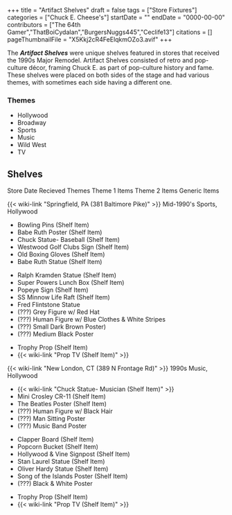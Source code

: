 +++
title = "Artifact Shelves"
draft = false
tags = ["Store Fixtures"]
categories = ["Chuck E. Cheese's"]
startDate = ""
endDate = "0000-00-00"
contributors = ["The 64th Gamer","ThatBoiCydalan","BurgersNuggs445","Ceclife13"]
citations = []
pageThumbnailFile = "X5Kkj2cR4FeElqkmOZo3.avif"
+++

The ***Artifact Shelves*** were unique shelves featured in stores that received the 1990s Major Remodel. Artifact Shelves consisted of retro and pop-culture décor, framing Chuck E. as part of pop-culture history and fame. These shelves were placed on both sides of the stage and had various themes, with sometimes each side having a different one.

### Themes

- Hollywood
- Broadway
- Sports
- Music
- Wild West
- TV

## Shelves

Store Date Recieved Themes Theme 1 Items Theme 2 Items Generic Items 

{{< wiki-link "Springfield, PA (381 Baltimore Pike)" >}} Mid-1990's Sports, Hollywood

- Bowling Pins (Shelf Item)
- Babe Ruth Poster (Shelf Item)
- Chuck Statue- Baseball (Shelf Item)
- Westwood Golf Clubs Sign (Shelf Item)
- Old Boxing Gloves (Shelf Item)
- Babe Ruth Statue (Shelf Item)

<!--THE END-->

- Ralph Kramden Statue (Shelf Item)
- Super Powers Lunch Box (Shelf Item)
- Popeye Sign (Shelf Item)
- SS Minnow Life Raft (Shelf Item)
- Fred Flintstone Statue
- (???) Grey Figure w/ Red Hat
- (???) Human Figure w/ Blue Clothes &amp; White Stripes
- (???) Small Dark Brown Poster)
- (???) Medium Black Poster

<!--THE END-->

- Trophy Prop (Shelf Item)
- {{< wiki-link "Prop TV (Shelf Item)" >}}

{{< wiki-link "New London, CT (389 N Frontage Rd)" >}} 1990s Music, Hollywood

- {{< wiki-link "Chuck Statue- Musician (Shelf Item)" >}}
- Mini Crosley CR-11 (Shelf Item)
- The Beatles Poster (Shelf Item)
- (???) Human Figure w/ Black Hair
- (???) Man Sitting Poster
- (???) Music Band Poster

<!--THE END-->

- Clapper Board (Shelf Item)
- Popcorn Bucket (Shelf Item)
- Hollywood &amp; Vine Signpost (Shelf Item)
- Stan Laurel Statue (Shelf Item)
- Oliver Hardy Statue (Shelf Item)
- Song of the Islands Poster (Shelf Item)
- (???) Black &amp; White Poster

<!--THE END-->

- Trophy Prop (Shelf Item)
- {{< wiki-link "Prop TV (Shelf Item)" >}}